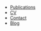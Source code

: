 
-  [Publications](%base_url%/staff/toonverwaest/Publications)
-  [CV](%base_url%/staff/toonverwaest/cv)
-  [Contact](%base_url%/staff/toonverwaest/contact)
-  [Blog](http://www.iam.unibe.ch/~verwaest/blog)
